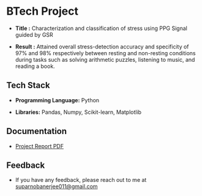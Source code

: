
# BTech Project

- **Title :** Characterization and classification of stress using PPG Signal guided by GSR

- **Result :** Attained overall stress-detection accuracy and specificity of 97% and 98% respectively between resting and non-resting conditions during tasks such as solving arithmetic puzzles, listening to music, and reading a book.


## Tech Stack

- **Programming Language:** Python

- **Libraries:** Pandas, Numpy, Scikit-learn, Matplotlib


## Documentation

- [Project Report PDF](https://github.com/suparnobanerjee/BTech-Project/blob/master/Report.pdf)


## Feedback

- If you have any feedback, please reach out to me at suparnobanerjee011@gmail.com

